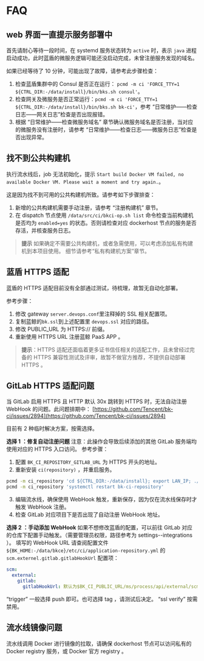 # FAQ
## web 界面一直提示服务部署中

首先请耐心等待一段时间，在 systemd 服务状态转为 `active` 时，表示 `java` 进程启动成功，此时蓝盾的微服务逻辑可能还没启动完成，未曾注册服务发现的域名。

如果已经等待了 10 分钟，可能出现了故障，请参考此步骤检查：
1. 检查蓝盾集群中的 Consul 是否正在运行： `pcmd -m ci 'FORCE_TTY=1 ${CTRL_DIR:-/data/install}/bin/bks.sh consul'`。
2. 检查网关及微服务是否正常运行：`pcmd -m ci 'FORCE_TTY=1 ${CTRL_DIR:-/data/install}/bin/bks.sh bk-ci'`，参考 “日常维护——检查日志——网关日志”检查是否出现报错。
3. 根据 “日常维护——检查微服务域名” 章节确认微服务域名是否注册，当对应的微服务没有注册时，请参考 “日常维护——检查日志——微服务日志”检查是否出现异常。

## 找不到公共构建机

执行流水线后，job 无法初始化，提示 `Start build Docker VM failed, no available Docker VM. Please wait a moment and try again.`。

这是因为找不到可用的公共构建机所致。请参考如下步骤排查：
1. 新增的公共构建机需要手动注册，请参考 “注册构建机” 章节。
2. 在 dispatch 节点使用 `/data/src/ci/bkci-op.sh list` 命令检查当前构建机是否均为 `enabled=yes` 的状态。否则请检查对应 dockerhost 节点的服务是否存活，并核查服务日志。

>**提示**
> 如果确定不需要公共构建机，或者急需使用，可以考虑添加私有构建机到本项目使用。
> 细节请参考“私有构建机方案”章节。

## 蓝盾 HTTPS 适配

蓝盾的 HTTPS 适配目前没有全部通过测试，待梳理，故暂无自动化部署。

参考步骤：
1. 修改 gateway `server.devops.conf`里注释掉的 SSL 相关配置项。
2. 复制蓝鲸的`bk.ssl`到上述配置里 `devops.ssl` 对应的路径。
3. 修改 PUBLIC_URL 为 HTTPS:// 前缀。
4. 重新使用 HTTPS URL 注册蓝鲸 PaaS APP 。

>**提示**：HTTPS 适配还面临着更多证书信任相关的适配工作，且未曾经过完备的 HTTPS 兼容性测试及评审，故暂不做官方推荐，不提供自动部署 HTTPS 。

## GitLab HTTPS 适配问题

当 GitLab 启用 HTTPS 且 HTTP 默认 30x 跳转到 HTTPS 时，无法自动注册 WebHook 的问题。此问题排期中： [https://github.com/Tencent/bk-ci/issues/2894](https://github.com/Tencent/bk-ci/issues/2894)

目前有 2 种临时解决方案，按需选择。

**选择 1 ：修复自动注册问题**
注意：此操作会导致后续添加的其他 GitLab 服务端均使用对应的 HTTPS 入口访问。
参考步骤：
1. 配置 `BK_CI_REPOSITORY_GITLAB_URL` 为 HTTPS 开头的地址。
2. 重新安装 `ci(repository)` ，并重启服务。
```bash
pcmd -m ci_repository 'cd ${CTRL_DIR:-/data/install}; export LAN_IP; ./bin/install_ci.sh -e ./bin/04-final/ci.env -p "$BK_HOME" -m repository 2>&1;'
pcmd -m ci_repository 'systemctl restart bk-ci-repository'
```
3. 编辑流水线，确保使用 WebHook 触发，重新保存，因为仅在流水线保存时才触发 WebHook 注册。
4. 检查 GitLab 对应项目下是否出现了自动注册 WebHook 地址。

**选择 2 ：手动添加 WebHook**
如果不想修改蓝盾的配置，可以前往 GitLab 对应的仓库下配置手动触发。（需要管理员权限，路径参考为 settings--integrations ）。
填写的 WebHook URL 请查阅配置文件 `${BK_HOME:-/data/bkce}/etc/ci/application-repository.yml` 的 `scm.externel.gitlab.gitlabHookUrl` 配置项：
```yaml
scm:
  external:
    gitlab:
      gitlabHookUrl: 默认为$BK_CI_PUBLIC_URL/ms/process/api/external/scm/gitlab/commit
```
“trigger” 一般选择 push 即可。也可选择 tag ，请测试后决定。
“ssl verify” 按需禁用。

## 流水线镜像问题

流水线调用 Docker 进行镜像的拉取，请确保 dockerhost 节点可以访问私有的 Docker registry 服务，或 Docker 官方 registry 。

 